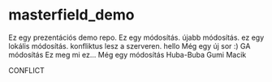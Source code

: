 # masterfield_demo
Ez egy prezentációs demo repo.
Ez egy módosítás.
újabb módosítás.
ez egy lokális módosítás.
konfliktus lesz a szerveren.
hello
Még egy új sor :)
GA módosítás
Ez meg mi ez... Még egy módosítás
Huba-Buba Gumi Macik

CONFLICT
